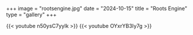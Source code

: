 +++
image = "rootsengine.jpg"
date = "2024-10-15"
title = "Roots Engine"
type = "gallery"
+++

{{< youtube n50ysC7yylk >}}
{{< youtube OYxrYB3Iy7g >}}